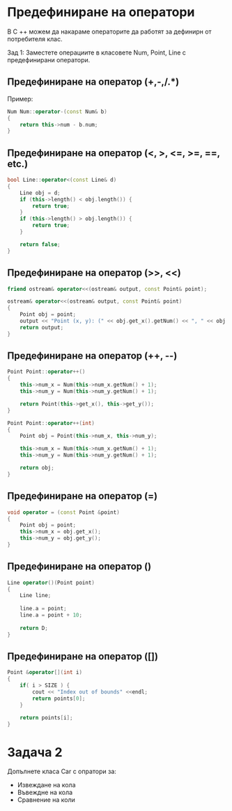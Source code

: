 # Предефиниране на оператори

В C ++ можем да накараме операторите да работят за дефинирн от потребителя клас. 

Зад 1: Заместете операциите в класовете Num, Point, Line с предефинирани оператори.

## Предефиниране на оператор (+,-,/.*)

Пример:

```cpp
Num Num::operator-(const Num& b)
{
	return this->num - b.num;
}
```

## Предефиниране на оператор (<, >, <=, >=, ==, etc.)

```cpp
bool Line::operator<(const Line& d)
{
	Line obj = d;
	if (this->length() < obj.length()) {
		return true;
	}
	if (this->length() > obj.length()) {
		return true;
	}

	return false;
}
```

## Предефиниране на оператор (>>, <<)

```cpp
friend ostream& operator<<(ostream& output, const Point& point);

ostream& operator<<(ostream& output, const Point& point)
{
	Point obj = point;
	output << "Point (x, y): (" << obj.get_x().getNum() << ", " << obj.get_y().getNum() << ")";
	return output;
}
```

## Предефиниране на оператор (++, --)

```cpp
Point Point::operator++()
{
	this->num_x = Num(this->num_x.getNum() + 1);
	this->num_y = Num(this->num_y.getNum() + 1);

	return Point(this->get_x(), this->get_y());
}

Point Point::operator++(int)
{
	Point obj = Point(this->num_x, this->num_y);

	this->num_x = Num(this->num_x.getNum() + 1);
	this->num_y = Num(this->num_y.getNum() + 1);

	return obj;
}
```

## Предефиниране на оператор (=)

```cpp
void operator = (const Point &point)
{ 
    Point obj = point;
    this->num_x = obj.get_x();
    this->num_y = obj.get_y();
}
```

## Предефиниране на оператор ()
```cpp
Line operator()(Point point) 
{
    Line line;
    
    line.a = point;
    line.a = point + 10;
    
    return D;
}
```
## Предефиниране на оператор ([])
```cpp
Point &operator[](int i) 
{
    if( i > SIZE ) {
        cout << "Index out of bounds" <<endl; 
        return points[0];
    }

    return points[i];
}
```

# Задача 2

Допълнете класа Car с опратори за:

- Извеждане на кола
- Въвеждне на кола
- Сравнение на коли
